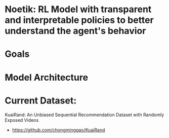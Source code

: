 # Noetik: RL Model with transparent and interpretable policies to better understand the agent's behavior

# Goals

# Model Architecture

# Current Dataset:
KuaiRand: An Unbiased Sequential Recommendation Dataset with Randomly Exposed Videos
  - https://github.com/chongminggao/KuaiRand
